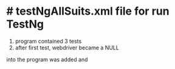# # testNgAllSuits.xml file for run TestNg
1. program contained 3 tests
2. after first test,  webdriver became a NULL

into the program was added <log4j> and <EmailReportHTML>
